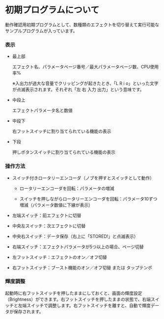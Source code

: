 # 初期プログラムについて

動作確認用初期プログラムとして、数種類のエフェクトを切り替えて実行可能なサンプルプログラムが入っています。



### 表示

- 最上部

  エフェクト名、パラメータページ番号／最大パラメータページ数、CPU使用率%

  ※入出力が過大な音量でクリッピングが起きたとき、「L R i o」といった文字が点滅表示されます。それぞれ「左 右 入力 出力」という意味です。

- 中段上

  エフェクトパラメータ名と数値

- 中段下

  右フットスイッチに割り当てられている機能の表示

- 下段

  押しボタンスイッチに割り当てられている機能の表示

  


### 操作方法
- スイッチ付きロータリーエンコーダ（ノブを押すとスイッチとして動作）
	- ロータリーエンコーダを回転：パラメータの増減
	
	- スイッチを押しながらロータリーエンコーダを回転：パラメータ10ずつ増減（パラメータ数値に下線が表示）
	
	  
	
- 左端スイッチ：前エフェクトに切替

- 中央左スイッチ：次エフェクトに切替

- 中央右スイッチ：データ保存（右上に「STORED!」と点滅表示）

- 右端スイッチ：エフェクトパラメータが5つ以上の場合、ページ切替

  

- 左フットスイッチ：エフェクトのオン／オフ切替

- 右フットスイッチ：ブースト機能のオン／オフ切替 または タップテンポ

  

### 輝度調整
起動時に右フットスイッチを押したままにしておくと、画面の輝度設定（Brightness）ができます。右フットスイッチを押したままの状態で、右端スイッチと左端スイッチで調整します。右フットスイッチを離すと、自動で輝度データが保存されます。

